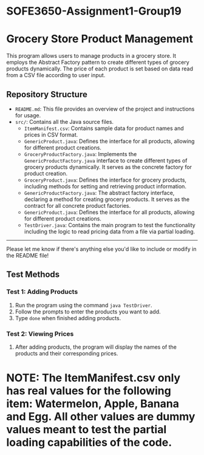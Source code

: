 # SOFE3650-Assignment1-Group19
# Grocery Store Product Management

This program allows users to manage products in a grocery store. It employs the Abstract Factory pattern to create different types of grocery products dynamically. The price of each product is set based on data read from a CSV file according to user input.

## Repository Structure

- `README.md`: This file provides an overview of the project and instructions for usage.
- `src/`: Contains all the Java source files.
  - `ItemManifest.csv`: Contains sample data for product names and prices in CSV format.
  - `GenericProduct.java`: Defines the interface for all products, allowing for different product creations.
  - `GroceryProductFactory.java`: Implements the `GenericProductFactory.java` interface to create different types of grocery products dynamically. It serves as the concrete factory for product creation.
  - `GroceryProduct.java`: Defines the interface for grocery products, including methods for setting and retrieving product information.
  - `GenericProductFactory.java`: The abstract factory interface, declaring a method for creating grocery products. It serves as the contract for all concrete product factories.
  - `GenericProduct.java`: Defines the interface for all products, allowing for different product creations.
  - `TestDriver.java`: Contains the main program to test the functionality including the logic to read pricing data from a file via partial loading.

--- 

Please let me know if there's anything else you'd like to include or modify in the README file!



## Test Methods

### Test 1: Adding Products

1. Run the program using the command `java TestDriver`.
2. Follow the prompts to enter the products you want to add.
3. Type `done` when finished adding products.

### Test 2: Viewing Prices

1. After adding products, the program will display the names of the products and their corresponding prices.

# NOTE: The ItemManifest.csv only has real values for the following item: Watermelon, Apple, Banana and Egg. All other values are dummy values meant to test the partial loading capabilities of the code.

